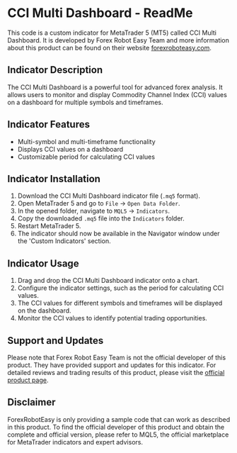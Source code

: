 # CCI Multi Dashboard - ReadMe

This code is a custom indicator for MetaTrader 5 (MT5) called CCI Multi Dashboard. It is developed by Forex Robot Easy Team and more information about this product can be found on their website [forexroboteasy.com](https://forexroboteasy.com/forex-robot-review/cci-multi-dashboard-mt5-review-advanced-forex-analysis-tool/).

## Indicator Description

The CCI Multi Dashboard is a powerful tool for advanced forex analysis. It allows users to monitor and display Commodity Channel Index (CCI) values on a dashboard for multiple symbols and timeframes.

## Indicator Features

- Multi-symbol and multi-timeframe functionality
- Displays CCI values on a dashboard
- Customizable period for calculating CCI values

## Indicator Installation

1. Download the CCI Multi Dashboard indicator file (`.mq5` format).
2. Open MetaTrader 5 and go to `File` -> `Open Data Folder`.
3. In the opened folder, navigate to `MQL5` -> `Indicators`.
4. Copy the downloaded `.mq5` file into the `Indicators` folder.
5. Restart MetaTrader 5.
6. The indicator should now be available in the Navigator window under the 'Custom Indicators' section.

## Indicator Usage

1. Drag and drop the CCI Multi Dashboard indicator onto a chart.
2. Configure the indicator settings, such as the period for calculating CCI values.
3. The CCI values for different symbols and timeframes will be displayed on the dashboard.
4. Monitor the CCI values to identify potential trading opportunities.

## Support and Updates

Please note that Forex Robot Easy Team is not the official developer of this product. They have provided support and updates for this indicator. For detailed reviews and trading results of this product, please visit the [official product page](https://forexroboteasy.com/forex-robot-review/cci-multi-dashboard-mt5-review-advanced-forex-analysis-tool/).

## Disclaimer

ForexRobotEasy is only providing a sample code that can work as described in this product. To find the official developer of this product and obtain the complete and official version, please refer to MQL5, the official marketplace for MetaTrader indicators and expert advisors.
